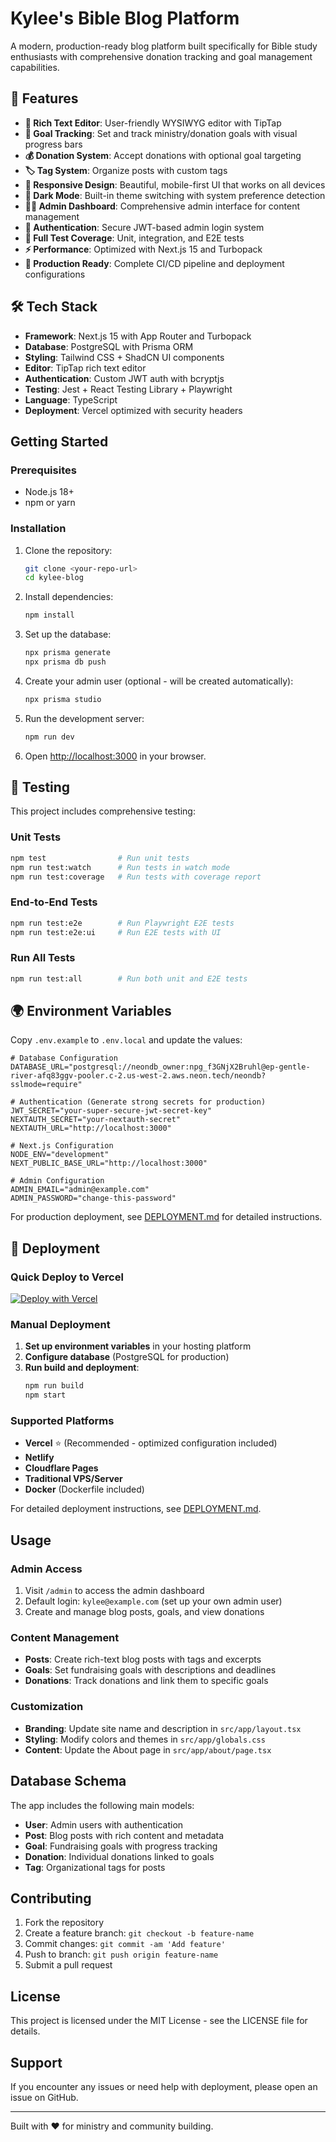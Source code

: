 # Kylee's Bible Blog Platform

A modern, production-ready blog platform built specifically for Bible study enthusiasts with comprehensive donation tracking and goal management capabilities.

## 🌟 Features

- **📝 Rich Text Editor**: User-friendly WYSIWYG editor with TipTap
- **🎯 Goal Tracking**: Set and track ministry/donation goals with visual progress bars
- **💰 Donation System**: Accept donations with optional goal targeting
- **🏷️ Tag System**: Organize posts with custom tags
- **📱 Responsive Design**: Beautiful, mobile-first UI that works on all devices
- **🌙 Dark Mode**: Built-in theme switching with system preference detection
- **👨‍💼 Admin Dashboard**: Comprehensive admin interface for content management
- **🔐 Authentication**: Secure JWT-based admin login system
- **🧪 Full Test Coverage**: Unit, integration, and E2E tests
- **⚡ Performance**: Optimized with Next.js 15 and Turbopack
- **🚀 Production Ready**: Complete CI/CD pipeline and deployment configurations

## 🛠️ Tech Stack

- **Framework**: Next.js 15 with App Router and Turbopack
- **Database**: PostgreSQL with Prisma ORM
- **Styling**: Tailwind CSS + ShadCN UI components
- **Editor**: TipTap rich text editor
- **Authentication**: Custom JWT auth with bcryptjs
- **Testing**: Jest + React Testing Library + Playwright
- **Language**: TypeScript
- **Deployment**: Vercel optimized with security headers

## Getting Started

### Prerequisites

- Node.js 18+
- npm or yarn

### Installation

1. Clone the repository:

   ```bash
   git clone <your-repo-url>
   cd kylee-blog
   ```

2. Install dependencies:

   ```bash
   npm install
   ```

3. Set up the database:

   ```bash
   npx prisma generate
   npx prisma db push
   ```

4. Create your admin user (optional - will be created automatically):

   ```bash
   npx prisma studio
   ```

5. Run the development server:

   ```bash
   npm run dev
   ```

6. Open [http://localhost:3000](http://localhost:3000) in your browser.

## 🧪 Testing

This project includes comprehensive testing:

### Unit Tests

```bash
npm test                # Run unit tests
npm run test:watch      # Run tests in watch mode
npm run test:coverage   # Run tests with coverage report
```

### End-to-End Tests

```bash
npm run test:e2e        # Run Playwright E2E tests
npm run test:e2e:ui     # Run E2E tests with UI
```

### Run All Tests

```bash
npm run test:all        # Run both unit and E2E tests
```

## 🌍 Environment Variables

Copy `.env.example` to `.env.local` and update the values:

```env
# Database Configuration
DATABASE_URL="postgresql://neondb_owner:npg_f3GNjX2Bruhl@ep-gentle-river-afq83ggv-pooler.c-2.us-west-2.aws.neon.tech/neondb?sslmode=require"

# Authentication (Generate strong secrets for production)
JWT_SECRET="your-super-secure-jwt-secret-key"
NEXTAUTH_SECRET="your-nextauth-secret"
NEXTAUTH_URL="http://localhost:3000"

# Next.js Configuration
NODE_ENV="development"
NEXT_PUBLIC_BASE_URL="http://localhost:3000"

# Admin Configuration
ADMIN_EMAIL="admin@example.com"
ADMIN_PASSWORD="change-this-password"
```

For production deployment, see [DEPLOYMENT.md](./DEPLOYMENT.md) for detailed instructions.

## 🚀 Deployment

### Quick Deploy to Vercel

[![Deploy with Vercel](https://vercel.com/button)](https://vercel.com/new/clone?repository-url=https://github.com/yourusername/kylee-blog)

### Manual Deployment

1. **Set up environment variables** in your hosting platform
2. **Configure database** (PostgreSQL for production)
3. **Run build and deployment**:
   ```bash
   npm run build
   npm start
   ```

### Supported Platforms

- **Vercel** ⭐ (Recommended - optimized configuration included)
- **Netlify**
- **Cloudflare Pages**
- **Traditional VPS/Server**
- **Docker** (Dockerfile included)

For detailed deployment instructions, see [DEPLOYMENT.md](./DEPLOYMENT.md).

## Usage

### Admin Access

1. Visit `/admin` to access the admin dashboard
2. Default login: `kylee@example.com` (set up your own admin user)
3. Create and manage blog posts, goals, and view donations

### Content Management

- **Posts**: Create rich-text blog posts with tags and excerpts
- **Goals**: Set fundraising goals with descriptions and deadlines
- **Donations**: Track donations and link them to specific goals

### Customization

- **Branding**: Update site name and description in `src/app/layout.tsx`
- **Styling**: Modify colors and themes in `src/app/globals.css`
- **Content**: Update the About page in `src/app/about/page.tsx`

## Database Schema

The app includes the following main models:

- **User**: Admin users with authentication
- **Post**: Blog posts with rich content and metadata
- **Goal**: Fundraising goals with progress tracking
- **Donation**: Individual donations linked to goals
- **Tag**: Organizational tags for posts

## Contributing

1. Fork the repository
2. Create a feature branch: `git checkout -b feature-name`
3. Commit changes: `git commit -am 'Add feature'`
4. Push to branch: `git push origin feature-name`
5. Submit a pull request

## License

This project is licensed under the MIT License - see the LICENSE file for details.

## Support

If you encounter any issues or need help with deployment, please open an issue on GitHub.

---

Built with ❤️ for ministry and community building.
